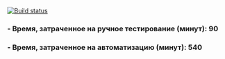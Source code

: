 [![Build status](https://ci.appveyor.com/api/projects/status/9yhv7r194ka0ux4o?svg=true)](https://ci.appveyor.com/project/Diana-QA/ibankfaker)
### - Время, затраченное на ручное тестирование (минут): 90
### - Время, затраченное на автоматизацию (минут): 540
